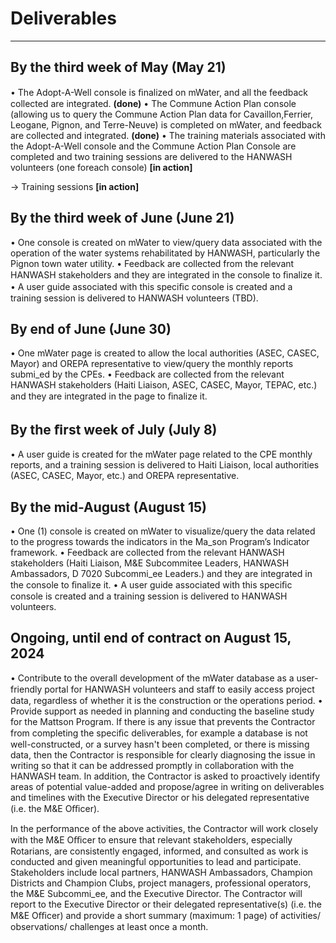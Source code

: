 # Deliverables

---

## By the third week of May (May 21)

• The Adopt-A-Well console is ﬁnalized on mWater, and all the feedback collected are integrated. **(done)**
• The Commune Action Plan console (allowing us to query the Commune Action Plan data for Cavaillon,Ferrier, Leogane, Pignon, and Terre-Neuve) is completed on mWater, and feedback are collected and integrated. **(done)**
• The training materials associated with the Adopt-A-Well console and the Commune Action Plan Console are completed and two training sessions are delivered to the HANWASH volunteers (one foreach console) **[in action]**

-> Training sessions **[in action]**

## By the third week of June (June 21)

• One console is created on mWater to view/query data associated with the operation of the water systems rehabilitated by HANWASH, particularly the Pignon town water utility.
• Feedback are collected from the relevant HANWASH stakeholders and they are integrated in the console to ﬁnalize it.
• A user guide associated with this speciﬁc console is created and a training session is delivered to HANWASH volunteers (TBD).

## By end of June (June 30)

• One mWater page is created to allow the local authorities (ASEC, CASEC, Mayor) and OREPA representative to view/query the monthly reports submi_ed by the CPEs.
• Feedback are collected from the relevant HANWASH stakeholders (Haiti Liaison, ASEC, CASEC, Mayor, TEPAC, etc.) and they are integrated in the page to ﬁnalize it.

## By the ﬁrst week of July (July 8)

• A user guide is created for the mWater page related to the CPE monthly reports, and a training session is delivered to Haiti Liaison, local authorities (ASEC, CASEC, Mayor, etc.) and OREPA representative.

## By the mid-August (August 15)

• One (1) console is created on mWater to visualize/query the data related to the progress towards the
indicators in the Ma_son Program’s Indicator framework.
• Feedback are collected from the relevant HANWASH stakeholders (Haiti Liaison, M&E Subcommitee Leaders, HANWASH Ambassadors, D 7020 Subcommi_ee Leaders.) and they are integrated in the console to ﬁnalize it.
• A user guide associated with this speciﬁc console is created and a training session is delivered to HANWASH volunteers.

## Ongoing, until end of contract on August 15, 2024

• Contribute to the overall development of the mWater database as a user-friendly portal for HANWASH
volunteers and staﬀ to easily access project data, regardless of whether it is the construction or the
operations period.
• Provide support as needed in planning and conducting the baseline study for the Mattson Program. If there is any issue that prevents the Contractor from completing the speciﬁc deliverables, for example a database is not well-constructed, or a survey hasn't been completed, or there is missing data, then the Contractor is responsible for clearly diagnosing the issue in writing so that it can be addressed promptly in collaboration with the HANWASH team. In addition, the Contractor is asked to proactively identify areas of potential value-added and propose/agree in writing on deliverables and timelines with the Executive Director or his delegated representative (i.e. the M&E Oﬃcer).

In the performance of the above activities, the Contractor will work closely with the M&E Oﬃcer to ensure that relevant stakeholders, especially Rotarians, are consistently engaged, informed, and consulted as work is conducted and given meaningful opportunities to lead and participate. Stakeholders include local
partners, HANWASH Ambassadors, Champion Districts and Champion Clubs, project managers, professional operators, the M&E Subcommi_ee, and the Executive Director. The Contractor will report to the Executive Director or their delegated representative(s) (i.e. the M&E Oﬃcer) and provide a short summary (maximum: 1 page) of activities/ observations/ challenges at least
once a month.
